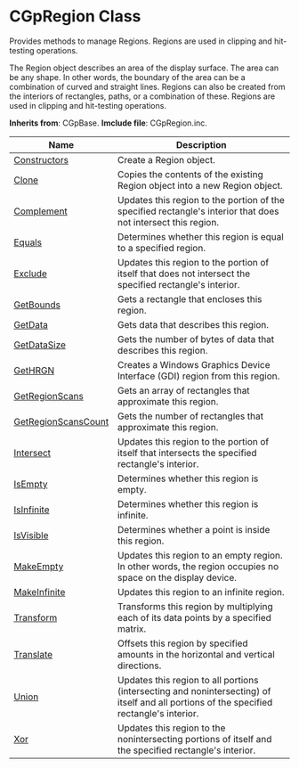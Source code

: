 # CGpRegion Class

Provides methods to manage Regions. Regions are used in clipping and hit-testing operations.

The Region object describes an area of the display surface. The area can be any shape. In other words, the boundary of the area can be a combination of curved and straight lines. Regions can also be created from the interiors of rectangles, paths, or a combination of these. Regions are used in clipping and hit-testing operations.

**Inherits from**: CGpBase.
**Imclude file**: CGpRegion.inc.

| Name       | Description |
| ---------- | ----------- |
| [Constructors](#Constructors) | Create a Region object. |
| [Clone](#Clone) | Copies the contents of the existing Region object into a new Region object. |
| [Complement](#Complement) | Updates this region to the portion of the specified rectangle's interior that does not intersect this region. |
| [Equals](#Equals) | Determines whether this region is equal to a specified region. |
| [Exclude](#Exclude) | Updates this region to the portion of itself that does not intersect the specified rectangle's interior. |
| [GetBounds](#GetBounds) | Gets a rectangle that encloses this region. |
| [GetData](#GetData) | Gets data that describes this region. |
| [GetDataSize](#GetDataSize) | Gets the number of bytes of data that describes this region. |
| [GetHRGN](#GetHRGN) | Creates a Windows Graphics Device Interface (GDI) region from this region. |
| [GetRegionScans](#GetRegionScans) | Gets an array of rectangles that approximate this region. |
| [GetRegionScansCount](#GetRegionScansCount) | Gets the number of rectangles that approximate this region. |
| [Intersect](#Intersect) | Updates this region to the portion of itself that intersects the specified rectangle's interior. |
| [IsEmpty](#IsEmpty) | Determines whether this region is empty. |
| [IsInfinite](#IsInfinite) | Determines whether this region is infinite. |
| [IsVisible](#IsVisible) | Determines whether a point is inside this region. |
| [MakeEmpty](#MakeEmpty) | Updates this region to an empty region. In other words, the region occupies no space on the display device. |
| [MakeInfinite](#MakeInfinite) | Updates this region to an infinite region. |
| [Transform](#Transform) | Transforms this region by multiplying each of its data points by a specified matrix. |
| [Translate](#Translate) | Offsets this region by specified amounts in the horizontal and vertical directions. |
| [Union](#Union) | Updates this region to all portions (intersecting and nonintersecting) of itself and all portions of the specified rectangle's interior. |
| [Xor](#Xor) | Updates this region to the nonintersecting portions of itself and the specified rectangle's interior. |
